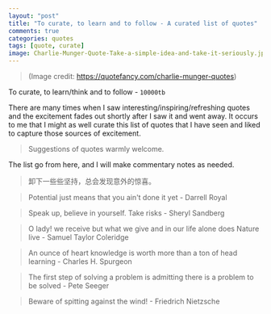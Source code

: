 ```yaml
---
layout: "post"
title: "To curate, to learn and to follow - A curated list of quotes"
comments: true
categories: quotes
tags: [quote, curate]
image: Charlie-Munger-Quote-Take-a-simple-idea-and-take-it-seriously.jpg
---
```

> (Image credit: https://quotefancy.com/charlie-munger-quotes)


To curate, to learn/think and to follow - `10000tb`  
  
There are many times when I saw interesting/inspiring/refreshing quotes and the excitement fades out shortly after I saw it and went away. It occurs to me that I might as well curate this list of quotes that I have seen and liked to capture those sources of excitement.  
> Suggestions of quotes warmly welcome.  
  
The list go from here, and I will make commentary notes as needed.    
  
> 卸下一些些坚持，总会发现意外的惊喜。

> Potential just means that you ain't done it yet  -  Darrell Royal  
  
> Speak up, believe in yourself. Take risks  -  Sheryl Sandberg
  
> O lady! we receive but what we give and in our life alone does Nature live - Samuel Taylor Coleridge
  
> An ounce of heart knowledge is worth more than a ton of head learning - Charles H. Spurgeon  
  
> The first step of solving a problem is admitting there is a problem to be solved - Pete Seeger
  
> Beware of spitting against the wind! - Friedrich Nietzsche  

